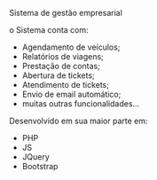 Sistema de gestão empresarial

o Sistema conta com:
 - Agendamento de veículos;
 - Relatórios de viagens;
 - Prestação de contas;
 - Abertura de tickets;
 - Atendimento de tickets;
 - Envio de email automático;
 - muitas outras funcionalidades...

Desenvolvido em sua maior parte em:
 - PHP
 - JS
 - JQuery
 - Bootstrap

